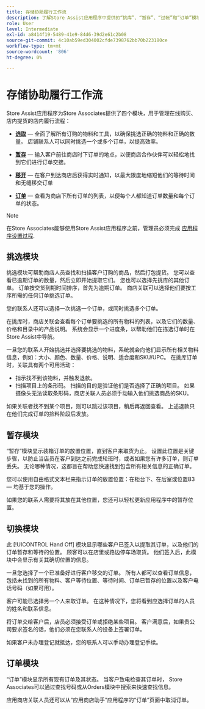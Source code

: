 ```yaml
---
title: 存储协助履行工作流
description: 了解Store Assist应用程序中提供的“挑库”、“暂存”、“过帐”和“订单”模块。 这些模块为BOPIS订单启用端到端存储履行工作流。 店铺关联使用这些模块管理店铺提货订单并将其交付给客户。
role: User
level: Intermediate
exl-id: a8414f19-5489-41e9-84d6-39d2e61c2b08
source-git-commit: 4c10ab59ed304002cfde7398762bb70b223180ce
workflow-type: tm+mt
source-wordcount: '806'
ht-degree: 0%

---
```


# 存储协助履行工作流

Store Assist应用程序为Store Associates提供了四个模块，用于管理在线购买、店内提货的店内履行流程：

- **[选取](#pick-module)** — 全面了解所有订购的物料和工具，以确保挑选正确的物料和正确的数量。 店铺联系人可以同时挑选一个或多个订单，以提高效率。

- **[暂存](#stage-module)** — 输入客户前往商店时下订单的地点，以便商店合作伙伴可以轻松地找到它们进行订单交接。

- **[移开](#hand-off-module)** — 在客户到达商店后获得实时通知，以最大限度地缩短他们的等待时间和无缝移交订单

- **[订单](#orders-module)** — 查看为商店下所有订单的列表，以便每个人都知道订单数量和每个订单的状态。

>[!NOTE]
>
>在Store Associates能够使用Store Assist应用程序之前，管理员必须完成 [应用程序设置过程](app-setup.md).

## 挑选模块

挑选模块可帮助商店人员查找和扫描客户订购的商品，然后打包提货。 您可以查看已逾期订单的数量，然后立即开始提取它们。 您也可以选择先挑库的其他订单。 订单按交货到期时间排序，首先为逾期订单。 商店关联可以选择他们要按工序所需的任何订单挑选订单。

您的联系人还可以选择一次挑选一个订单，或同时挑选多个订单。

在挑库时，商店关联会查看每个订单要挑选的所有物料的列表，以及它们的数量、价格和目录中的产品说明。 系统会显示一个进度条，以帮助他们在拣选订单时在Store Assist中导航。

一旦您的联系人开始挑选并选择要挑选的物料，系统就会向他们显示所有相关物料信息，例如：大小、颜色、数量、价格、说明、适合度和SKU/UPC。 在挑库订单时，关联具有两个可用活动：

- 指示找不到该物料，并触发退款。
- 扫描项目上的条形码。 扫描的目的是验证他们是否选择了正确的项目。 如果摄像头无法读取条形码，商店关联人员必须手动输入他们挑选商品的SKU。

如果关联者找不到某个项目，则可以跳过该项目，稍后再返回查看。  上述退款只在他们完成订单的捡料阶段后发放。

## 暂存模块

“暂存”模块显示装箱订单的放置位置，直到客户来取货为止。 设置此位置是关键步骤，以防止当店员在客户到达之前完成轮班时，或者如果您有许多订单，则订单丢失。 无论哪种情况，这都旨在帮助您快速找到包含所有相关信息的正确订单。

您可以使用自由格式文本栏来指示订单的放置位置：在柜台下、在后室或位置B3 — 均基于您的操作。

如果您的联系人需要将其放在其他位置，您还可以轻松更新应用程序中的暂存位置。

## 切换模块

此 [!UICONTROL Hand Off] 模块显示哪些客户已签入以提取其订单，以及他们的订单暂存和等待的位置。 顾客可以在店里或路边停车场取货。 他们签入后，此模块中会显示有关其确切位置的信息。

一旦您选择了一个已准备好进行客户移交的订单。 所有人都可以查看订单信息，包括未找到的所有物料、客户等待位置、等待时间、订单已暂存的位置以及客户电话号码（如果可用）。

客户可能已选择另一个人来取订单。 在这种情况下，您将看到应选择订单的人员的姓名和联系信息。

将订单交给客户后，店员必须接受订单或拒绝某些项目。 客户满意后，如果贵公司要求签名的话，他们必须在您联系人的设备上签署订单。

如果客户未办理登记就抵达，您的联系人可以手动办理登记手续。

## 订单模块

“订单”模块显示所有现有订单及其状态。 当客户致电检查其订单时， Store Associates可以通过查找号码或从Orders模块中搜索来快速查找信息。

应用商店关联人员还可以从“应用商店助手”应用程序的“订单”页面中取消订单。
